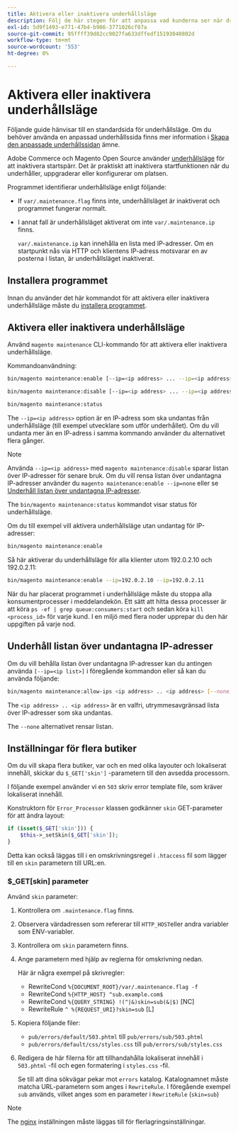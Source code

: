 ```yaml
---
title: Aktivera eller inaktivera underhållsläge
description: Följ de här stegen för att anpassa vad kunderna ser när driftsättningen av Adobe Commerce eller Magento Open Source är nere för underhåll.
exl-id: 5d9f1493-e771-47b4-b906-3771026cf07a
source-git-commit: 95ffff39d82cc9027fa633dffedf15193040802d
workflow-type: tm+mt
source-wordcount: '553'
ht-degree: 0%

---
```


# Aktivera eller inaktivera underhållsläge

Följande guide hänvisar till en standardsida för underhållsläge. Om du behöver använda en anpassad underhållssida finns mer information i [Skapa den anpassade underhållssidan](../../upgrade/troubleshooting/maintenance-mode-options.md) ämne.

Adobe Commerce och Magento Open Source använder [underhållsläge](../../configuration/bootstrap/application-modes.md#maintenance-mode) för att inaktivera startspärr. Det är praktiskt att inaktivera startfunktionen när du underhåller, uppgraderar eller konfigurerar om platsen.

Programmet identifierar underhållsläge enligt följande:

* If `var/.maintenance.flag` finns inte, underhållsläget är inaktiverat och programmet fungerar normalt.
* I annat fall är underhållsläget aktiverat om inte `var/.maintenance.ip` finns.

  `var/.maintenance.ip` kan innehålla en lista med IP-adresser. Om en startpunkt nås via HTTP och klientens IP-adress motsvarar en av posterna i listan, är underhållsläget inaktiverat.

## Installera programmet

Innan du använder det här kommandot för att aktivera eller inaktivera underhållsläge måste du [installera programmet](../advanced.md).

## Aktivera eller inaktivera underhållsläge

Använd `magento maintenance` CLI-kommando för att aktivera eller inaktivera underhållsläge.

Kommandoanvändning:

```bash
bin/magento maintenance:enable [--ip=<ip address> ... --ip=<ip address>] | [ip=none]
```

```bash
bin/magento maintenance:disable [--ip=<ip address> ... --ip=<ip address>] | [ip=none]
```

```bash
bin/magento maintenance:status
```

The `--ip=<ip address>` option är en IP-adress som ska undantas från underhållsläge (till exempel utvecklare som utför underhållet). Om du vill undanta mer än en IP-adress i samma kommando använder du alternativet flera gånger.

>[!NOTE]
>
>Använda `--ip=<ip address>` med `magento maintenance:disable` sparar listan över IP-adresser för senare bruk. Om du vill rensa listan över undantagna IP-adresser använder du `magento maintenance:enable --ip=none` eller se [Underhåll listan över undantagna IP-adresser](#maintain-the-list-of-exempt-ip-addresses).

The `bin/magento maintenance:status` kommandot visar status för underhållsläge.

Om du till exempel vill aktivera underhållsläge utan undantag för IP-adresser:

```bash
bin/magento maintenance:enable
```

Så här aktiverar du underhållsläge för alla klienter utom 192.0.2.10 och 192.0.2.11:

```bash
bin/magento maintenance:enable --ip=192.0.2.10 --ip=192.0.2.11
```

När du har placerat programmet i underhållsläge måste du stoppa alla konsumentprocesser i meddelandekön.
Ett sätt att hitta dessa processer är att köra `ps -ef | grep queue:consumers:start` och sedan köra `kill <process_id>` för varje kund. I en miljö med flera noder upprepar du den här uppgiften på varje nod.

## Underhåll listan över undantagna IP-adresser

Om du vill behålla listan över undantagna IP-adresser kan du antingen använda `[--ip=<ip list>]` i föregående kommandon eller så kan du använda följande:

```bash
bin/magento maintenance:allow-ips <ip address> .. <ip address> [--none]
```

The `<ip address> .. <ip address>` är en valfri, utrymmesavgränsad lista över IP-adresser som ska undantas.

The `--none` alternativet rensar listan.

## Inställningar för flera butiker

<!-- To set up multiple stores, each with a different layout and localized content, create a skin for each and put it into `pub/errors/{name}` where `{name}` is the store code. To distinguish between stores and websites with the same instance, use `pub/errors/{type}-{name}` where `{type}` is either `store` or `website` and matches the `MAGE_RUN_TYPE` in your server configuration. Another option is to pass the `$_GET['skin']` parameter to the intended processor. This method requires a specific configuration on your server. -->
<!-- Replace the line below with the commented text after https://github.com/magento/magento2/pull/35095 is merged. -->

Om du vill skapa flera butiker, var och en med olika layouter och lokaliserat innehåll, skickar du `$_GET['skin']` -parametern till den avsedda processorn.

I följande exempel använder vi en `503` skriv error template file, som kräver lokaliserat innehåll.

Konstruktorn för `Error_Processor` klassen godkänner `skin` GET-parameter för att ändra layout:

```php
if (isset($_GET['skin'])) {
    $this->_setSkin($_GET['skin']);
}
```

Detta kan också läggas till i en omskrivningsregel i `.htaccess` fil som lägger till en `skin` parametern till URL:en.

### $_GET[skin] parameter

Använd `skin` parameter:

1. Kontrollera om `.maintenance.flag` finns.
1. Observera värdadressen som refererar till `HTTP_HOST`eller andra variabler som ENV-variabler.
1. Kontrollera om `skin` parametern finns.
1. Ange parametern med hjälp av reglerna för omskrivning nedan.

   Här är några exempel på skrivregler:

   * RewriteCond `%{DOCUMENT_ROOT}/var/.maintenance.flag -f`
   * RewriteCond `%{HTTP_HOST} ^sub.example.com$`
   * RewriteCond `%{QUERY_STRING} !(^|&)skin=sub(&|$)` [NC]
   * RewriteRule `^ %{REQUEST_URI}?skin=sub` [L]

1. Kopiera följande filer:

   * `pub/errors/default/503.phtml` till `pub/errors/sub/503.phtml`
   * `pub/errors/default/css/styles.css` till `pub/errors/sub/styles.css`

1. Redigera de här filerna för att tillhandahålla lokaliserat innehåll i `503.phtml` -fil och egen formatering i `styles.css` -fil.

   Se till att dina sökvägar pekar mot `errors` katalog. Katalognamnet måste matcha URL-parametern som anges i `RewriteRule`. I föregående exempel `sub` används, vilket anges som en parameter i `RewriteRule` (`skin=sub`)

>[!NOTE]
>
>The [nginx](../../configuration/multi-sites/ms-nginx.md) inställningen måste läggas till för flerlagringsinställningar.

